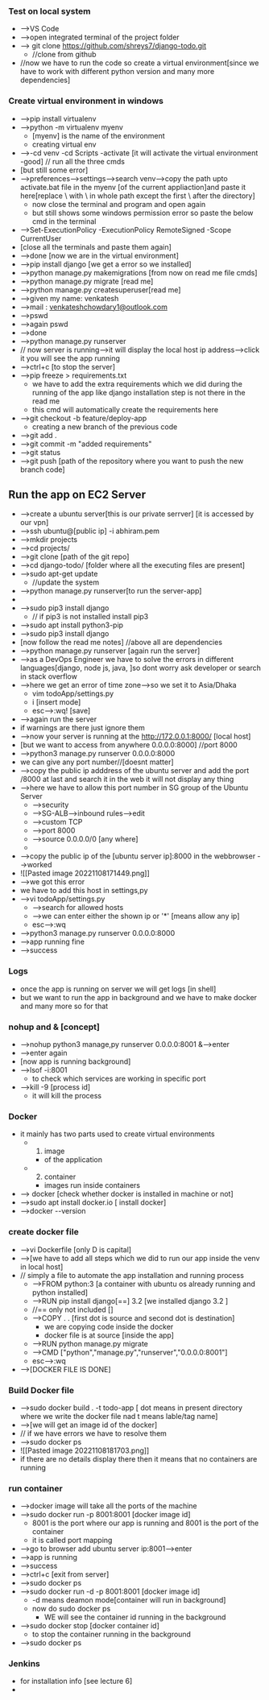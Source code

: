 ### Test on local system
- -->VS Code
- -->open integrated terminal of the project folder
- --> git clone https://github.com/shreys7/django-todo.git
	- //clone from github
- //now we have to run the code so create a virtual environment[since we have to work with different python version and many more dependencies]
### Create virtual environment in windows
- -->pip install virtualenv
- -->python -m virtualenv myenv
	- [myenv] is the name of the environment
	- creating virtual env
- -->-cd venv
		-cd Scripts
		-activate [it will activate the virtual environment -good]
	// run all the three cmds 
- [but still some error]
- -->preferences-->settings-->search venv-->copy the path upto activate.bat file in the myenv [of the current appliaction]and paste it here[replace \ with \\ in whole path except the first \ after the directory]
	- now close the terminal and program and open again
	- but still shows some windows permission error so paste the below cmd in the terminal
- -->Set-ExecutionPolicy -ExecutionPolicy RemoteSigned -Scope CurrentUser
- [close all the terminals and paste them again]
- -->done [now we are in the virtual environment]
- -->pip install django [we get a error so we installed]
- -->python manage.py makemigrations [from now on read me file cmds]
- -->python manage.py migrate [read me]
- -->python manage.py createsuperuser[read me]
- -->given my name: venkatesh
- -->mail : venkateshchowdary1@outlook.com
- -->pswd
- -->again pswd
- -->done
- -->python manage.py runserver
- // now server is running-->it will display the local host ip address-->click it you will see the app running
- -->ctrl+c [to stop the server]
- -->pip freeze > requirements.txt 
	- we have to add the extra requirements which we did during the running of the app like django installation step is not there in the read me
	- this cmd will automatically create the requirements here
- -->git checkout -b feature/deploy-app
	- creating a new branch of the previous code 
- -->git add .
- -->git commit -m "added requirements"
- -->git status
- -->git push [path of the repository where you want to push the new branch code]

## Run the app on EC2 Server
- -->create a ubuntu server[this is our private serrver]  [it is accessed by our vpn]
- -->ssh ubuntu@[public ip] -i abhiram.pem
- -->mkdir projects
- -->cd projects/
- -->git clone [path of the git repo]
- -->cd django-todo/ [folder where all the executing files are present]
- -->sudo apt-get update
	- //update the system
- -->python manage.py runserver[to run the server-app]
- 
- -->sudo pip3 install django 
	- // if pip3 is not installed install pip3
- -->sudo apt install python3-pip
- -->sudo pip3 install django
- [now follow the read me notes] //above all are dependencies
- -->python manage.py runserver [again run the server]
- -->as a DevOps Engineer we have to solve the errors in different languages[django, node js, java, ]so dont worry ask developer or search in stack overflow
- -->here we get an error of time zone-->so we set it to Asia/Dhaka
	- vim todoApp/settings.py
	- i [insert mode]
	- esc-->:wq! [save]
- -->again run the server
- if warnings are there just ignore them
- -->now your server is running at the http://172.0.0.1:8000/ [local host]
- [but we want to access from anywhere 0.0.0.0:8000] //port 8000
- -->python3 manage.py runserver 0.0.0.0:8000
- we can give any port number//[doesnt matter]
- -->copy the public ip adddress of the ubuntu server and add the port /8000 at last and search it in the web it will not display any thing
- -->here we have to allow this port number in SG group of the Ubuntu Server
	- -->security
	- -->SG-ALB-->inbound rules-->edit
	- -->custom TCP
	- -->port 8000
	- -->source 0.0.0.0/0 [any where]
	- 
- -->copy the public ip of the [ubuntu server ip]:8000 in the webbrowser           -->worked
- ![[Pasted image 20221108171449.png]]
- -->we got this error
- we have to add this host in settings,py
- -->vi todoApp/settings.py
	- -->search for allowed hosts
	- -->we can enter either the shown ip or '*' [means allow any ip]
	- esc-->:wq
- -->python3 manage.py runserver 0.0.0.0:8000
- -->app running fine 
- -->success
### Logs
- once the app is running on server we will get logs [in shell]
- but we want to run the app in background and we have to make docker and many more so for that
### nohup and & [concept]
- -->nohup python3 manage,py runserver 0.0.0.0:8001 &-->enter
- -->enter again
- [now app is running background]
- -->lsof -i:8001 
	- to check which services are working in specific port
- -->kill -9 [process id]
	- it will kill the process

### Docker
- it mainly has two parts used to create virtual environments 
	- 1. image
		- of the application
	- 2. container
		- images run inside containers
- --> docker [check whether docker is installed in machine or not]
- -->sudo apt install docker.io [ install docker]
- -->docker --version
### create docker file
- -->vi Dockerfile [only D is capital]
- -->[we have to add all steps which we did to  run our app inside the venv in local host]
- // simply a file to automate the app installation and running process
	- -->FROM python:3 [a container with ubuntu os already running and python installed]
	- -->RUN pip install django[==] 3.2   [we installed django 3.2 ]
	- //== only not included []
	- -->COPY . .  [first dot is source and second dot is destination]
		- we are copying code inside the docker
		- docker file is at source [inside the app]
	- -->RUN python manage.py migrate
	- -->CMD ["python","manage.py","runserver","0.0.0.0:8001"]
	- esc-->:wq
- -->[DOCKER FILE IS DONE]
### Build Docker file
- -->sudo docker build . -t todo-app [ dot means in present directory where we write the docker file nad t means lable/tag name]
- -->[we will get an image id of the docker]
- // if we have errors we have to resolve them
- -->sudo docker ps
- ![[Pasted image 20221108181703.png]]
- if there are no details display there then it means that no containers are running
### run container
- -->docker image will take all the ports of the machine
- -->sudo docker run -p 8001:8001 [docker image id]
	- 8001 is the port where our app is running and 8001 is the port of the container
	- it is called port mapping
- -->go to browser add ubuntu server ip:8001-->enter
- -->app is running
- -->success
- -->ctrl+c [exit from server]
- -->sudo docker ps
- -->sudo docker run -d -p 8001:8001 [docker image id]
	- -d means deamon mode[container will run in background]
	- now do sudo docker ps
		- WE will see the container id running in the background
- -->sudo docker stop [docker container id]
	- to stop the container running in  the background
- -->sudo docker ps

### Jenkins
- for installation info [see lecture 6]
- 

